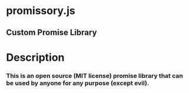 # promissory.js
## Custom Promise Library

# Description

### This is an open source (MIT license) promise library that can be used by anyone for any purpose (except evil).
